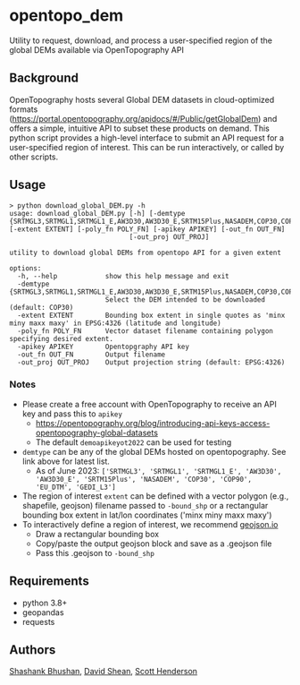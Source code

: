 # opentopo_dem
Utility to request, download, and process a user-specified region of the global DEMs available via OpenTopography API

## Background
OpenTopography hosts several Global DEM datasets in cloud-optimized formats (https://portal.opentopography.org/apidocs/#/Public/getGlobalDem) and offers a simple, intuitive API to subset these products on demand. This python script provides a high-level interface to submit an API request for a user-specified region of interest. This can be run interactively, or called by other scripts.

## Usage
```console
> python download_global_DEM.py -h
usage: download_global_DEM.py [-h] [-demtype {SRTMGL3,SRTMGL1,SRTMGL1_E,AW3D30,AW3D30_E,SRTM15Plus,NASADEM,COP30,COP90,EU_DTM,GEDI_L3}] [-extent EXTENT] [-poly_fn POLY_FN] [-apikey APIKEY] [-out_fn OUT_FN]
                              [-out_proj OUT_PROJ]

utility to download global DEMs from opentopo API for a given extent

options:
  -h, --help            show this help message and exit
  -demtype {SRTMGL3,SRTMGL1,SRTMGL1_E,AW3D30,AW3D30_E,SRTM15Plus,NASADEM,COP30,COP90,EU_DTM,GEDI_L3}
                        Select the DEM intended to be downloaded (default: COP30)
  -extent EXTENT        Bounding box extent in single quotes as 'minx miny maxx maxy' in EPSG:4326 (latitude and longitude)
  -poly_fn POLY_FN      Vector dataset filename containing polygon specifying desired extent.
  -apikey APIKEY        Opentopgraphy API key
  -out_fn OUT_FN        Output filename
  -out_proj OUT_PROJ    Output projection string (default: EPSG:4326)
```

### Notes
- Please create a free account with OpenTopography to receive an API key and pass this to `apikey`
  - https://opentopography.org/blog/introducing-api-keys-access-opentopography-global-datasets
  - The default `demoapikeyot2022` can be used for testing
- `demtype` can be any of the global DEMs hosted on opentopography. See link above for latest list.
  - As of June 2023: `['SRTMGL3', 'SRTMGL1', 'SRTMGL1_E', 'AW3D30', 'AW3D30_E', 'SRTM15Plus', 'NASADEM', 'COP30', 'COP90', 'EU_DTM', 'GEDI_L3']`
- The region of interest `extent` can be defined with a vector polygon (e.g., shapefile, geojson) filename passed to `-bound_shp` or a rectangular bounding box extent in lat/lon coordinates ('minx miny maxx maxy')
- To interactively define a region of interest, we recommend [geojson.io](https://geojson.io/)
  - Draw a rectangular bounding box
  - Copy/paste the output geojson block and save as a .geojson file
  - Pass this .geojson to `-bound_shp`

## Requirements
- python 3.8+
- geopandas
- requests

## Authors

[Shashank Bhushan](https://github.com/ShashankBice), [David Shean](https://github.com/dshean), [Scott Henderson](https://github.com/scottyhq)

